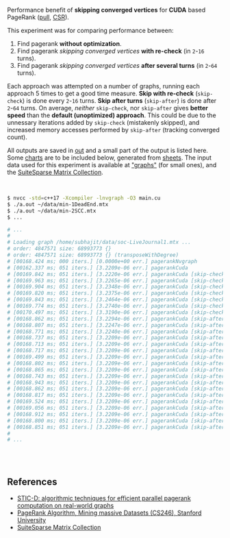Performance benefit of **skipping converged vertices** for **CUDA** based
PageRank ([pull], [CSR]).

This experiment was for comparing performance between:
1. Find pagerank **without optimization**.
2. Find pagerank *skipping converged vertices* **with re-check** (in `2`-`16` turns).
3. Find pagerank *skipping converged vertices* **after several turns** (in `2`-`64` turns).

Each approach was attempted on a number of graphs, running each approach 5
times to get a good time measure. **Skip with re-check** (`skip-check`) is
done every `2`-`16` turns. **Skip after turns** (`skip-after`) is done after
`2`-`64` turns. On average, *neither* `skip-check`, nor `skip-after` gives
**better speed** than the **default (unoptimized) approach**. This could be
due to the unnessary iterations added by `skip-check` (mistakenly skipped),
and increased memory accesses performed by `skip-after` (tracking converged
count).

All outputs are saved in [out](out/) and a small part of the output is listed
here. Some [charts] are to be included below, generated from [sheets]. The input
data used for this experiment is available at ["graphs"] (for small ones), and
the [SuiteSparse Matrix Collection].


<br>

```bash
$ nvcc -std=c++17 -Xcompiler -lnvgraph -O3 main.cu
$ ./a.out ~/data/min-1DeadEnd.mtx
$ ./a.out ~/data/min-2SCC.mtx
$ ...

# ...
#
# Loading graph /home/subhajit/data/soc-LiveJournal1.mtx ...
# order: 4847571 size: 68993773 {}
# order: 4847571 size: 68993773 {} (transposeWithDegree)
# [00168.424 ms; 000 iters.] [0.0000e+00 err.] pagerankNvgraph
# [00162.337 ms; 051 iters.] [3.2209e-06 err.] pagerankCuda
# [00169.842 ms; 051 iters.] [3.2220e-06 err.] pagerankCuda [skip-check=2]
# [00169.963 ms; 051 iters.] [3.2265e-06 err.] pagerankCuda [skip-check=3]
# [00169.904 ms; 051 iters.] [3.2348e-06 err.] pagerankCuda [skip-check=4]
# [00169.820 ms; 051 iters.] [3.2375e-06 err.] pagerankCuda [skip-check=6]
# [00169.843 ms; 051 iters.] [3.2464e-06 err.] pagerankCuda [skip-check=8]
# [00169.774 ms; 051 iters.] [3.2740e-06 err.] pagerankCuda [skip-check=11]
# [00170.497 ms; 051 iters.] [3.3190e-06 err.] pagerankCuda [skip-check=14]
# [00168.862 ms; 051 iters.] [3.2294e-06 err.] pagerankCuda [skip-after=2]
# [00168.807 ms; 051 iters.] [3.2247e-06 err.] pagerankCuda [skip-after=3]
# [00168.771 ms; 051 iters.] [3.2240e-06 err.] pagerankCuda [skip-after=4]
# [00168.737 ms; 051 iters.] [3.2209e-06 err.] pagerankCuda [skip-after=6]
# [00168.713 ms; 051 iters.] [3.2209e-06 err.] pagerankCuda [skip-after=8]
# [00168.717 ms; 051 iters.] [3.2209e-06 err.] pagerankCuda [skip-after=11]
# [00169.499 ms; 051 iters.] [3.2209e-06 err.] pagerankCuda [skip-after=14]
# [00168.802 ms; 051 iters.] [3.2209e-06 err.] pagerankCuda [skip-after=17]
# [00168.865 ms; 051 iters.] [3.2209e-06 err.] pagerankCuda [skip-after=21]
# [00168.743 ms; 051 iters.] [3.2209e-06 err.] pagerankCuda [skip-after=25]
# [00168.943 ms; 051 iters.] [3.2209e-06 err.] pagerankCuda [skip-after=29]
# [00168.862 ms; 051 iters.] [3.2209e-06 err.] pagerankCuda [skip-after=33]
# [00168.817 ms; 051 iters.] [3.2209e-06 err.] pagerankCuda [skip-after=38]
# [00169.524 ms; 051 iters.] [3.2209e-06 err.] pagerankCuda [skip-after=43]
# [00169.056 ms; 051 iters.] [3.2209e-06 err.] pagerankCuda [skip-after=48]
# [00168.912 ms; 051 iters.] [3.2209e-06 err.] pagerankCuda [skip-after=53]
# [00168.800 ms; 051 iters.] [3.2209e-06 err.] pagerankCuda [skip-after=58]
# [00168.851 ms; 051 iters.] [3.2209e-06 err.] pagerankCuda [skip-after=63]
#
# ...
```

<br>
<br>


## References

- [STIC-D: algorithmic techniques for efficient parallel pagerank computation on real-world graphs][STIC-D algorithm]
- [PageRank Algorithm, Mining massive Datasets (CS246), Stanford University](http://snap.stanford.edu/class/cs246-videos-2019/lec9_190205-cs246-720.mp4)
- [SuiteSparse Matrix Collection]

<br>
<br>

[STIC-D algorithm]: https://www.slideshare.net/SubhajitSahu/sticd-algorithmic-techniques-for-efficient-parallel-pagerank-computation-on-realworld-graphs
[SuiteSparse Matrix Collection]: https://suitesparse-collection-website.herokuapp.com
["graphs"]: https://github.com/puzzlef/graphs
[pull]: https://github.com/puzzlef/pagerank-push-vs-pull
[CSR]: https://github.com/puzzlef/pagerank-class-vs-csr
[charts]: https://www.example.com
[sheets]: https://www.example.com
